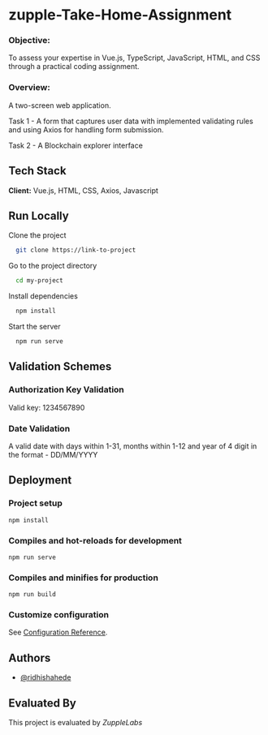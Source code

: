 
# zupple-Take-Home-Assignment

### Objective:
To assess your expertise in Vue.js, TypeScript, JavaScript, HTML, and CSS through a practical coding assignment. 

### Overview:

A two-screen web application.

Task 1 - A form that captures user data with implemented validating rules and using Axios for handling form submission.

Task 2 - A Blockchain explorer interface


## Tech Stack

**Client:** Vue.js, HTML, CSS, Axios, Javascript


## Run Locally

Clone the project

```bash
  git clone https://link-to-project
```

Go to the project directory

```bash
  cd my-project
```

Install dependencies

```bash
  npm install
```

Start the server

```bash
  npm run serve
```

## Validation Schemes

### Authorization Key Validation

Valid key: 1234567890

### Date Validation

A valid date with days within 1-31, months within 1-12 and year of 4 digit in the format - DD/MM/YYYY
## Deployment

### Project setup
```
npm install
```

### Compiles and hot-reloads for development
```
npm run serve
```

### Compiles and minifies for production
```
npm run build
```

### Customize configuration
See [Configuration Reference](https://cli.vuejs.org/config/).


## Authors

- [@ridhishahede](https://www.github.com/ridhishahede)


## Evaluated By

This project is evaluated by *ZuppleLabs*

